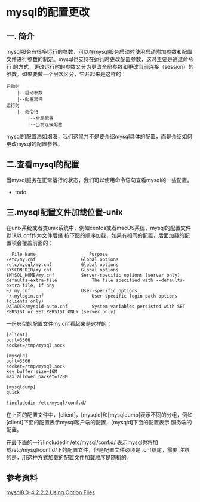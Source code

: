 # mysql的配置更改
## 一. 简介
mysql服务有很多运行的参数，可以在mysql服务启动时使用启动附加参数和配置文件进行参数的制定。mysql也支持在运行时更改配置参数，这时主要是通过命令行
的方式，更改运行时的参数又分为更改全局参数和更改当前连接（session）的参数。如果要做一个层次区分，它开起来是这样的：
```
启动时
    |--启动参数
    |--配置文件
运行时
    |--命令行
        |--全局配置
        |--当前连接配置        
```
mysql的配置浩如烟海，我们这里并不是要介绍mysql具体的配置，而是介绍如何更改mysql的配置参数。
## 二.查看mysql的配置
当mysql服务在正常运行的状态，我们可以使用命令语句查看mysql的一些配置。
- todo

## 三.mysql配置文件加载位置-unix
在unix系统或者类unix系统中，例如centos或者macOS系统，mysql的配置文件默认以.cnf作为文件后缀
按下图的顺序加载，如果有相同的配置，后面加载的配置项会覆盖前面的：
```text
  File Name	                   Purpose
/etc/my.cnf	                Global options
/etc/mysql/my.cnf	        Global options
SYSCONFDIR/my.cnf	        Global options
$MYSQL_HOME/my.cnf	        Server-specific options (server only)
defaults-extra-file             The file specified with --defaults-extra-file, if any
~/.my.cnf	                User-specific options
~/.mylogin.cnf	                User-specific login path options (clients only)
DATADIR/mysqld-auto.cnf	        System variables persisted with SET PERSIST or SET PERSIST_ONLY (server only)
```

一份典型的配置文件my.cnf看起来是这样的：
```text
[client]
port=3306
socket=/tmp/mysql.sock

[mysqld]
port=3306
socket=/tmp/mysql.sock
key_buffer_size=16M
max_allowed_packet=128M

[mysqldump]
quick

!includedir /etc/mysql/conf.d/
```
在上面的配置文件中，[client]，[mysqld]和[mysqldump]表示不同的分组，例如[client]下面的配置表示mysql客户端的配置，[mysqld]下面的配置表示
服务端的配置。

在最下面的一行!includedir /etc/mysql/conf.d/ 表示mysql也将加载/etc/mysql/conf.d/下的配置文件，但是配置文件必须是 .cnf结尾，需要
注意的是，用这种方式加载的配置文件加载顺序是随机的。
## 参考资料
[mysql8.0-4.2.2.2 Using Option Files](https://dev.mysql.com/doc/refman/8.0/en/option-files.html)
